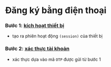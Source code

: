 # Đăng ký bằng điện thoại
### Bước 1: [kích hoạt thiết bị](../endpoint/auth-by-phone/authorize-by-phone.md)
 - tạo ra phiên hoạt động `(session)` của thiết bị
### Bước 2: [xác thực tài khoản](../endpoint/auth-by-phone/verify-by-phone.md)
 - xác thực dựa vào mã `OTP` được gửi từ bước 1